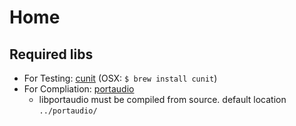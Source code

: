 # Home

## Required libs 

- For Testing: [cunit](http://cunit.sourceforge.net/) (OSX: `$ brew install cunit`)
- For Compliation: [portaudio](http://www.portaudio.com/docs.html)
  - libportaudio must be compiled from source. default location `../portaudio/`

